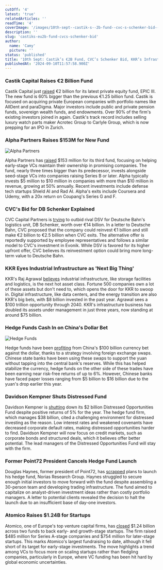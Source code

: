 ```yaml
---
cutOff: '4'
latest: 'true'
relatedArticles: ''
readTime: '4'
coverImage: '/images/10th-sept--castik-s--2b-fund--cvc-s-schenker-bid--kkr-s-infrastructure-bet-b-A5Mz.webp'
description: ''
slug: 'castiks-eu2b-fund-cvcs-schenker-bid'
author:
  name: 'Camy'
  picture: ''
status: 'published'
title: '10th Sept: Castik’s €2B Fund, CVC’s Schenker Bid, KKR’s Infrastructure Bet'
publishedAt: '2024-09-10T11:57:58.900Z'
---
```


### Castik Capital Raises €2 Billion Fund

Castik Capital just [raised](https://www.bnnbloomberg.ca/investing/2024/09/09/castik-capital-raises-2-billion-for-new-private-equity-fund/) €2 billion for its latest private equity fund, EPIC III. The new fund is 60% bigger than the previous €1.25 billion fund. Castik is focused on acquiring private European companies with portfolio names like AllDent and paraDigma. Major investors include public and private pension funds, sovereign wealth funds, and endowments. Over 90% of the firm's existing investors joined in again. Castik's track record includes selling luxury watch parts maker Acrotec Group to Carlyle Group, which is now prepping for an IPO in Zurich.

### Alpha Partners Raises $153M for New Fund

![Alpha Partners](/images/10th-sept--castik-s--2b-fund--cvc-s-schenker-bid--kkr-s-infrastructure-bet-a-A1Nz.webp)

Alpha Partners has [raised](https://techcrunch.com/2024/09/09/alpha-partners-raises-153m-third-fund-for-pro-rata-investments/?guccounter=1&guce_referrer=aHR0cHM6Ly93d3cuZ29vZ2xlLmNvbS8&guce_referrer_sig=AQAAACsCsxtqsGJKONevgV3gVLR_e_ZQmdDn8lMx2njnCT5XpqcUeSkFBXAKhE_T4GpDr8mADJHVX0KzbfuGtlpVivuLixJ7yHNjVuS_6y5WKa3SOtEhrlOr4KCndRSkVyjf73a1R4BwW6XoifBlQpk2OQ1we6GVvZiLeHNrILLiR4nk) $153 million for its third fund, focusing on helping early-stage VCs maintain their ownership in promising companies. The fund, nearly three times bigger than its predecessor, invests alongside seed-stage VCs into companies raising Series B or later. Alpha typically invests $5 million to $10 million in companies with more than $10 million in revenue, growing at 50% annually. Recent investments include defense tech startups Shield AI and Rad AI. Alpha's exits include Coursera and Udemy, with a 20x return on Coupang's Series G and F.

### CVC's Bid for DB Schenker Explained

CVC Capital Partners is [trying](https://www.bnnbloomberg.ca/investing/2024/09/09/cvc-presses-case-for-schenker-bid-with-deutsche-bahn-officials/) to outbid rival DSV for Deutsche Bahn's logistics unit, DB Schenker, worth over €14 billion. In a letter to Deutsche Bahn, CVC proposed that the company could reinvest €1 billion and still make €2 billion to €2.5 billion when CVC exits. The alternative offer is reportedly supported by employee representatives and follows a similar model to CVC's investment in Evonik. While DSV is favored for its higher upfront offer, CVC believes its reinvestment option could bring more long-term value to Deutsche Bahn.

### KKR Eyes Industrial Infrastructure as 'Next Big Thing'

KKR's Raj Agrawal [believes](https://www.bnnbloomberg.ca/investing/2024/09/09/kkrs-agrawal-calls-industrial-infrastructure-next-big-thing/) industrial infrastructure, like storage facilities and logistics, is the next hot asset class. Fortune 500 companies own a lot of these assets but don't need to, which opens the door for KKR to swoop in. Digital infrastructure, like data centers, and the energy transition are also KKR's big bets, with $8 billion invested in the past year. Agrawal sees a $100 trillion opportunity through 2040. KKR's infrastructure business has doubled its assets under management in just three years, now standing at around $75 billion.

### Hedge Funds Cash In on China's Dollar Bet

![Hedge Funds](/images/10th-sept--castik-s--2b-fund--cvc-s-schenker-bid--kkr-s-infrastructure-bet-b-kxMT.webp)

Hedge funds have been [profiting](https://www.hedgeweek.com/hedge-funds-profit-from-chinas-100bn-bet-against-the-dollar/) from China's $100 billion currency bet against the dollar, thanks to a strategy involving foreign exchange swaps. Chinese state banks have been using these swaps to support the yuan without tapping into the central bank's reserves. While this has helped stabilize the currency, hedge funds on the other side of these trades have been earning near risk-free returns of up to 6%. However, Chinese banks have faced paper losses ranging from $5 billion to $16 billion due to the yuan's drop earlier this year.

### Davidson Kempner Shuts Distressed Fund

Davidson Kempner is [shutting](https://www.hedgeweek.com/davidson-kempner-to-shut-distressed-opportunities-fund-amid-challenging-market-conditions/#:~:text=New%20York%2Dheadquartered%20global%20hedge,to%20a%20report%20by%20Reuters.) down its $2 billion Distressed Opportunities Fund despite positive returns of 5% for the year. The hedge fund firm, which manages $38 billion, cited a challenging environment for distressed investing as the reason. Low interest rates and weakened covenants have decreased corporate default rates, making distressed opportunities harder to find. Davidson Kempner will now focus on credit markets, such as corporate bonds and structured deals, which it believes offer better potential. The lead managers of the Distressed Opportunities Fund will stay with the firm.

### Former Point72 President Cancels Hedge Fund Launch

Douglas Haynes, former president of Point72, has [scrapped](https://www.hedgeweek.com/ex-point72-president-scraps-hedge-fund-launch-plan/) plans to launch his hedge fund, Norias Research Group. Haynes struggled to secure enough initial investors to move forward with the fund despite assembling a 30-person team and developing trading infrastructure. The fund aimed to capitalize on analyst-driven investment ideas rather than costly portfolio managers. A letter to potential clients revealed the decision to halt the launch due to an insufficient base of day-one investors.

### Atomico Raises $1.24B for Startups

Atomico, one of Europe's top venture capital firms, has [closed](https://techcrunch.com/2024/09/08/european-vc-atomico-closes-1-24b-across-two-funds-for-early-and-growth-stage-startups/) $1.24 billion across two funds to back early- and growth-stage startups. The firm raised $485 million for Series A-stage companies and $754 million for later-stage startups. This marks Atomico's largest fundraising to date, although it fell short of its target for early-stage investments. The move highlights a trend among VCs to focus more on scaling startups rather than fledgling companies, particularly in Europe, where VC funding has been hit hard by global economic uncertainties.